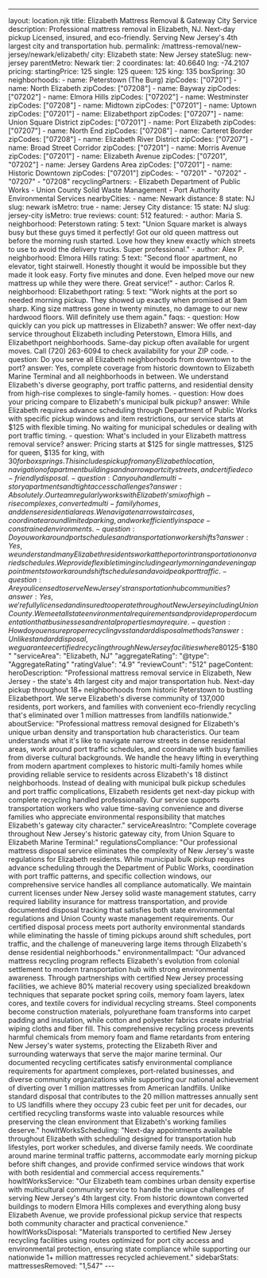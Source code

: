 ---
layout: location.njk
title: Elizabeth Mattress Removal & Gateway City Service
description: Professional mattress removal in Elizabeth, NJ. Next-day pickup Licensed, insured, and eco-friendly. Serving New Jersey's 4th largest city and transportation hub.
permalink: /mattress-removal/new-jersey/newark/elizabeth/
city: Elizabeth state: New Jersey stateSlug: new-jersey parentMetro: Newark tier: 2 coordinates: lat: 40.6640 lng: -74.2107 pricing: startingPrice: 125 single: 125 queen: 125 king: 135 boxSpring: 30 neighborhoods: - name: Peterstown (The Burg) zipCodes: ["07201"] - name: North Elizabeth zipCodes: ["07208"] - name: Bayway zipCodes: ["07202"] - name: Elmora Hills zipCodes: ["07202"] - name: Westminster zipCodes: ["07208"] - name: Midtown zipCodes: ["07201"] - name: Uptown zipCodes: ["07201"] - name: Elizabethport zipCodes: ["07207"] - name: Union Square District zipCodes: ["07201"] - name: Port Elizabeth zipCodes: ["07207"] - name: North End zipCodes: ["07208"] - name: Carteret Border zipCodes: ["07208"] - name: Elizabeth River District zipCodes: ["07207"] - name: Broad Street Corridor zipCodes: ["07201"] - name: Morris Avenue zipCodes: ["07201"] - name: Elizabeth Avenue zipCodes: ["07201", "07202"] - name: Jersey Gardens Area zipCodes: ["07201"] - name: Historic Downtown zipCodes: ["07201"] zipCodes: - "07201" - "07202" - "07207" - "07208" recyclingPartners: - Elizabeth Department of Public Works - Union County Solid Waste Management - Port Authority Environmental Services nearbyCities: - name: Newark distance: 8 state: NJ slug: newark isMetro: true - name: Jersey City distance: 15 state: NJ slug: jersey-city isMetro: true reviews: count: 512 featured: - author: Maria S. neighborhood: Peterstown rating: 5 text: "Union Square market is always busy but these guys timed it perfectly! Got our old queen mattress out before the morning rush started. Love how they knew exactly which streets to use to avoid the delivery trucks. Super professional." - author: Alex P. neighborhood: Elmora Hills rating: 5 text: "Second floor apartment, no elevator, tight stairwell. Honestly thought it would be impossible but they made it look easy. Forty five minutes and done. Even helped move our new mattress up while they were there. Great service!" - author: Carlos R. neighborhood: Elizabethport rating: 5 text: "Work nights at the port so needed morning pickup. They showed up exactly when promised at 9am sharp. King size mattress gone in twenty minutes, no damage to our new hardwood floors. Will definitely use them again." faqs: - question: How quickly can you pick up mattresses in Elizabeth? answer: We offer next-day service throughout Elizabeth including Peterstown, Elmora Hills, and Elizabethport neighborhoods. Same-day pickup often available for urgent moves. Call (720) 263-6094 to check availability for your ZIP code. - question: Do you serve all Elizabeth neighborhoods from downtown to the port? answer: Yes, complete coverage from historic downtown to Elizabeth Marine Terminal and all neighborhoods in between. We understand Elizabeth's diverse geography, port traffic patterns, and residential density from high-rise complexes to single-family homes. - question: How does your pricing compare to Elizabeth's municipal bulk pickup? answer: While Elizabeth requires advance scheduling through Department of Public Works with specific pickup windows and item restrictions, our service starts at $125 with flexible timing. No waiting for municipal schedules or dealing with port traffic timing. - question: What's included in your Elizabeth mattress removal service? answer: Pricing starts at $125 for single mattresses, $125 for queen, $135 for king, with $30 for box springs. This includes pickup from any Elizabeth location, navigation of apartment buildings and narrow port city streets, and certified eco-friendly disposal. - question: Can you handle multi-story apartments and tight access challenges? answer: Absolutely. Our team regularly works with Elizabeth's mix of high-rise complexes, converted multi-family homes, and dense residential areas. We navigate narrow staircases, coordinate around limited parking, and work efficiently in space-constrained environments. - question: Do you work around port schedules and transportation worker shifts? answer: Yes, we understand many Elizabeth residents work at the port or in transportation on varied schedules. We provide flexible timing including early morning and evening appointments to work around shift schedules and avoid peak port traffic. - question: Are you licensed to serve New Jersey's transportation hub communities? answer: Yes, we're fully licensed and insured to operate throughout New Jersey including Union County. We meet all state environmental requirements and provide proper documentation that businesses and rental properties may require. - question: How do you ensure proper recycling vs standard disposal methods? answer: Unlike standard disposal, we guarantee certified recycling through New Jersey facilities where 80% of materials become new products. Our process supports the environmental responsibility that Elizabeth's diverse, community-minded residents value while meeting port authority environmental standards. schema: "@context": "https://schema.org" "@type": "LocalBusiness" "name": "A Bedder World Elizabeth" "address": "@type": "PostalAddress" "addressLocality": "Elizabeth" "addressRegion": "NJ" "addressCountry": "US" "geo": "@type": "GeoCoordinates" "latitude": 40.6640 "longitude": -74.2107 "telephone": "720-263-6094" "url": "//mattress-removal/new-jersey/newark/elizabeth/" "priceRange": "$125-$180" "serviceArea": "Elizabeth, NJ" "aggregateRating": "@type": "AggregateRating" "ratingValue": "4.9" "reviewCount": "512" pageContent: heroDescription: "Professional mattress removal service in Elizabeth, New Jersey - the state's 4th largest city and major transportation hub. Next-day pickup throughout 18+ neighborhoods from historic Peterstown to bustling Elizabethport. We serve Elizabeth's diverse community of 137,000 residents, port workers, and families with convenient eco-friendly recycling that's eliminated over 1 million mattresses from landfills nationwide." aboutService: "Professional mattress removal designed for Elizabeth's unique urban density and transportation hub characteristics. Our team understands what it's like to navigate narrow streets in dense residential areas, work around port traffic schedules, and coordinate with busy families from diverse cultural backgrounds. We handle the heavy lifting in everything from modern apartment complexes to historic multi-family homes while providing reliable service to residents across Elizabeth's 18 distinct neighborhoods. Instead of dealing with municipal bulk pickup schedules and port traffic complications, Elizabeth residents get next-day pickup with complete recycling handled professionally. Our service supports transportation workers who value time-saving convenience and diverse families who appreciate environmental responsibility that matches Elizabeth's gateway city character." serviceAreasIntro: "Complete coverage throughout New Jersey's historic gateway city, from Union Square to Elizabeth Marine Terminal:" regulationsCompliance: "Our professional mattress disposal service eliminates the complexity of New Jersey's waste regulations for Elizabeth residents. While municipal bulk pickup requires advance scheduling through the Department of Public Works, coordination with port traffic patterns, and specific collection windows, our comprehensive service handles all compliance automatically. We maintain current licenses under New Jersey solid waste management statutes, carry required liability insurance for mattress transportation, and provide documented disposal tracking that satisfies both state environmental regulations and Union County waste management requirements. Our certified disposal process meets port authority environmental standards while eliminating the hassle of timing pickups around shift schedules, port traffic, and the challenge of maneuvering large items through Elizabeth's dense residential neighborhoods." environmentalImpact: "Our advanced mattress recycling program reflects Elizabeth's evolution from colonial settlement to modern transportation hub with strong environmental awareness. Through partnerships with certified New Jersey processing facilities, we achieve 80% material recovery using specialized breakdown techniques that separate pocket spring coils, memory foam layers, latex cores, and textile covers for individual recycling streams. Steel components become construction materials, polyurethane foam transforms into carpet padding and insulation, while cotton and polyester fabrics create industrial wiping cloths and fiber fill. This comprehensive recycling process prevents harmful chemicals from memory foam and flame retardants from entering New Jersey's water systems, protecting the Elizabeth River and surrounding waterways that serve the major marine terminal. Our documented recycling certificates satisfy environmental compliance requirements for apartment complexes, port-related businesses, and diverse community organizations while supporting our national achievement of diverting over 1 million mattresses from American landfills. Unlike standard disposal that contributes to the 20 million mattresses annually sent to US landfills where they occupy 23 cubic feet per unit for decades, our certified recycling transforms waste into valuable resources while preserving the clean environment that Elizabeth's working families deserve." howItWorksScheduling: "Next-day appointments available throughout Elizabeth with scheduling designed for transportation hub lifestyles, port worker schedules, and diverse family needs. We coordinate around marine terminal traffic patterns, accommodate early morning pickup before shift changes, and provide confirmed service windows that work with both residential and commercial access requirements." howItWorksService: "Our Elizabeth team combines urban density expertise with multicultural community service to handle the unique challenges of serving New Jersey's 4th largest city. From historic downtown converted buildings to modern Elmora Hills complexes and everything along busy Elizabeth Avenue, we provide professional pickup service that respects both community character and practical convenience." howItWorksDisposal: "Materials transported to certified New Jersey recycling facilities using routes optimized for port city access and environmental protection, ensuring state compliance while supporting our nationwide 1+ million mattresses recycled achievement." sidebarStats: mattressesRemoved: "1,547" ---